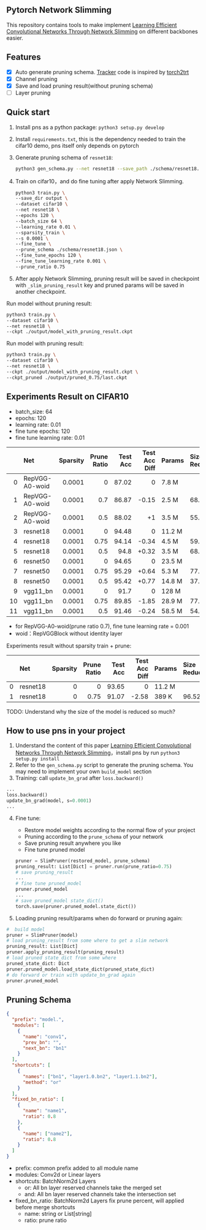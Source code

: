## Pytorch Network Slimming

This repository contains tools to make implement
[Learning Efficient Convolutional Networks Through Network Slimming](http://openaccess.thecvf.com/content_iccv_2017/html/Liu_Learning_Efficient_Convolutional_ICCV_2017_paper.html) on different backbones easier.

## Features

- [x] Auto generate pruning schema. [Tracker](https://github.com/Sanster/pytorch-network-slimming/blob/master/src/pns/tracker.py) code is inspired by [torch2trt](https://github.com/NVIDIA-AI-IOT/torch2trt)
- [x] Channel pruning
- [x] Save and load pruning result(without pruning schema)
- [ ] Layer pruning

## Quick start

1. Install pns as a python package: `python3 setup.py develop`
2. Install `requirements.txt`, this is the dependency needed to train the cifar10 demo,
   pns itself only depends on pytorch

3. Generate pruning schema of `resnet18`:

   ```bash
   python3 gen_schema.py --net resnet18 --save_path ./schema/resnet18.json
   ```

4. Train on cifar10，and do fine tuning after apply Network Slimming.

   ```bash
   python3 train.py \
   --save_dir output \
   --dataset cifar10 \
   --net resnet18 \
   --epochs 120 \
   --batch_size 64 \
   --learning_rate 0.01 \
   --sparsity_train \
   --s 0.0001 \
   --fine_tune \
   --prune_schema ./schema/resnet18.json \
   --fine_tune_epochs 120 \
   --fine_tune_learning_rate 0.001 \
   --prune_ratio 0.75
   ```

5. After apply Network Slimming, pruning result will be saved in checkpoint with `_slim_pruning_result` key and pruned params will be saved in another checkpoint.

Run model without pruning result:

```bash
python3 train.py \
--dataset cifar10 \
--net resnet18 \
--ckpt ./output/model_with_pruning_result.ckpt
```

Run model with pruning result:

```bash
python3 train.py \
--dataset cifar10 \
--net resnet18 \
--ckpt ./output/model_with_pruning_result.ckpt \
--ckpt_pruned ./output/pruned_0.75/last.ckpt
```

## Experiments Result on CIFAR10

- batch_size: 64
- epochs: 120
- learning rate: 0.01
- fine tune epochs: 120
- fine tune learning rate: 0.01

|     | Net            | Sparsity | Prune Ratio | Test Acc | Test Acc Diff | Params | Size Reduce |
| --: | :------------- | -------: | ----------: | -------: | ------------: | :----- | :---------- |
|   0 | RepVGG-A0-woid |   0.0001 |           0 |    87.02 |             0 | 7.8 M  |             |
|   1 | RepVGG-A0-woid |   0.0001 |         0.7 |    86.87 |         -0.15 | 2.5 M  | 68.08%      |
|   2 | RepVGG-A0-woid |   0.0001 |         0.5 |    88.02 |            +1 | 3.5 M  | 55.07%      |
|   3 | resnet18       |   0.0001 |           0 |    94.48 |             0 | 11.2 M |             |
|   4 | resnet18       |   0.0001 |        0.75 |    94.14 |         -0.34 | 4.5 M  | 59.29%      |
|   5 | resnet18       |   0.0001 |         0.5 |     94.8 |         +0.32 | 3.5 M  | 68.83%      |
|   6 | resnet50       |   0.0001 |           0 |    94.65 |             0 | 23.5 M |             |
|   7 | resnet50       |   0.0001 |        0.75 |    95.29 |         +0.64 | 5.3 M  | 77.59%      |
|   8 | resnet50       |   0.0001 |         0.5 |    95.42 |         +0.77 | 14.8 M | 37.04%      |
|   9 | vgg11_bn       |   0.0001 |           0 |     91.7 |             0 | 128 M  |             |
|  10 | vgg11_bn       |   0.0001 |        0.75 |    89.85 |         -1.85 | 28.9 M | 77.53%      |
|  11 | vgg11_bn       |   0.0001 |         0.5 |    91.46 |         -0.24 | 58.5 M | 54.58%      |

- for RepVGG-A0-woid(prune ratio 0.7), fine tune learning rate = 0.001
- woid：RepVGGBlock without identity layer

Experiments result without sparsity train + prune:

|     | Net      | Sparsity | Prune Ratio | Test Acc | Test Acc Diff | Params | Size Reduce |
| --: | :------- | -------: | ----------: | -------: | ------------: | :----- | :---------- |
|   0 | resnet18 |        0 |           0 |    93.65 |             0 | 11.2 M |             |
|   1 | resnet18 |        0 |        0.75 |    91.07 |         -2.58 | 389 K  | 96.52%      |

TODO: Understand why the size of the model is reduced so much?

## How to use pns in your project

1. Understand the content of this paper [Learning Efficient Convolutional Networks Through Network Slimming](http://openaccess.thecvf.com/content_iccv_2017/html/Liu_Learning_Efficient_Convolutional_ICCV_2017_paper.html)，install pns by run `python3 setup.py install`
2. Refer to the `gen_schema.py` script to generate the pruning schema. You may need to implement your own `build_model` section
3. Training: call `update_bn_grad` after `loss.backward()`

```python
...
loss.backward()
update_bn_grad(model, s=0.0001)
...
```

4. Fine tune:

   - Restore model weights according to the normal flow of your project
   - Pruning according to the `prune_schema` of your network
   - Save pruning result anywhere you like
   - Fine tune pruned model

   ```python
   pruner = SlimPruner(restored_model, prune_schema)
   pruning_result: List[Dict] = pruner.run(prune_ratio=0.75)
   # save pruning_result
   ...
   # fine tune pruned_model
   pruner.pruned_model
   ...
   # save pruned_model state_dict()
   torch.save(pruner.pruned_model.state_dict())
   ```

5. Loading pruning result/params when do forward or pruning again:

```python
#  build model
pruner = SlimPruner(model)
# load pruning_result from some where to get a slim network
pruning_result: List[Dict]
pruner.apply_pruning_result(pruning_result)
# load pruned state_dict from some where
pruned_state_dict: Dict
pruner.pruned_model.load_state_dict(pruned_state_dict)
# do forward or train with update_bn_grad again
pruner.pruned_model
```

## Pruning Schema

```json
{
  "prefix": "model.",
  "modules": [
    {
      "name": "conv1",
      "prev_bn": "",
      "next_bn": "bn1"
    }
  ],
  "shortcuts": [
    {
      "names": ["bn1", "layer1.0.bn2", "layer1.1.bn2"],
      "method": "or"
    }
  ],
  "fixed_bn_ratio": [
    {
      "name": "name1",
      "ratio": 0.8
    },
    {
      "name": ["name2"],
      "ratio": 0.8
    }
  ]
}
```

- prefix: common prefix added to all module name
- modules: Conv2d or Linear layers
- shortcuts: BatchNorm2d Layers
  - or: All bn layer reserved channels take the merged set
  - and: All bn layer reserved channels take the intersection set
- fixed_bn_ratio: BatchNorm2d Layers fix prune percent, will applied before merge shortcuts
  - name: string or List[string]
  - ratio: prune ratio

